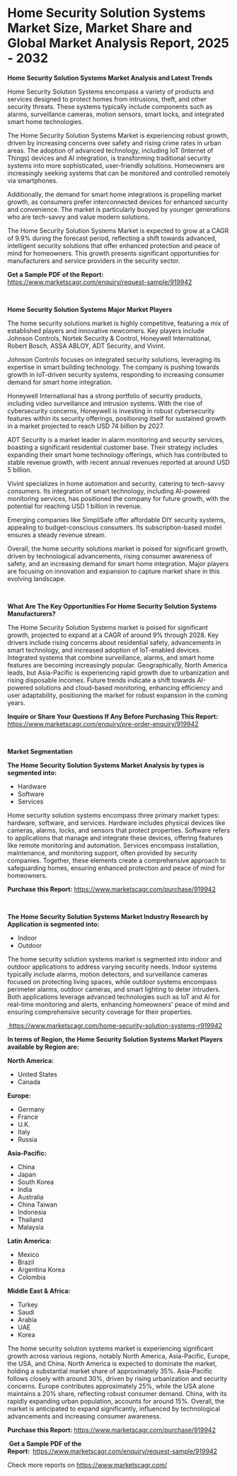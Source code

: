 <p><h1>Home Security Solution Systems Market Size, Market Share and Global Market Analysis Report, 2025 - 2032</h1></p><p><strong>Home Security Solution Systems Market Analysis and Latest Trends</strong></p>
<p><p>Home Security Solution Systems encompass a variety of products and services designed to protect homes from intrusions, theft, and other security threats. These systems typically include components such as alarms, surveillance cameras, motion sensors, smart locks, and integrated smart home technologies. </p><p>The Home Security Solution Systems Market is experiencing robust growth, driven by increasing concerns over safety and rising crime rates in urban areas. The adoption of advanced technology, including IoT (Internet of Things) devices and AI integration, is transforming traditional security systems into more sophisticated, user-friendly solutions. Homeowners are increasingly seeking systems that can be monitored and controlled remotely via smartphones.</p><p>Additionally, the demand for smart home integrations is propelling market growth, as consumers prefer interconnected devices for enhanced security and convenience. The market is particularly buoyed by younger generations who are tech-savvy and value modern solutions. </p><p>The Home Security Solution Systems Market is expected to grow at a CAGR of 9.9% during the forecast period, reflecting a shift towards advanced, intelligent security solutions that offer enhanced protection and peace of mind for homeowners. This growth presents significant opportunities for manufacturers and service providers in the security sector.</p></p>
<p><strong>Get a Sample PDF of the Report:&nbsp;</strong> <a href="https://www.marketscagr.com/enquiry/request-sample/919942?utm_campaign=2822&utm_medium=2&utm_source=Github&utm_content=ia&utm_term=07032025&utm_id=home-security-solution-systems">https://www.marketscagr.com/enquiry/request-sample/919942</a></p>
<p>&nbsp;</p>
<p><strong>Home Security Solution Systems Major Market Players</strong></p>
<p><p>The home security solutions market is highly competitive, featuring a mix of established players and innovative newcomers. Key players include Johnson Controls, Nortek Security & Control, Honeywell International, Robert Bosch, ASSA ABLOY, ADT Security, and Vivint. </p><p>Johnson Controls focuses on integrated security solutions, leveraging its expertise in smart building technology. The company is pushing towards growth in IoT-driven security systems, responding to increasing consumer demand for smart home integration.</p><p>Honeywell International has a strong portfolio of security products, including video surveillance and intrusion systems. With the rise of cybersecurity concerns, Honeywell is investing in robust cybersecurity features within its security offerings, positioning itself for sustained growth in a market projected to reach USD 74 billion by 2027.</p><p>ADT Security is a market leader in alarm monitoring and security services, boasting a significant residential customer base. Their strategy includes expanding their smart home technology offerings, which has contributed to stable revenue growth, with recent annual revenues reported at around USD 5 billion.</p><p>Vivint specializes in home automation and security, catering to tech-savvy consumers. Its integration of smart technology, including AI-powered monitoring services, has positioned the company for future growth, with the potential for reaching USD 1 billion in revenue.</p><p>Emerging companies like SimpliSafe offer affordable DIY security systems, appealing to budget-conscious consumers. Its subscription-based model ensures a steady revenue stream.</p><p>Overall, the home security solutions market is poised for significant growth, driven by technological advancements, rising consumer awareness of safety, and an increasing demand for smart home integration. Major players are focusing on innovation and expansion to capture market share in this evolving landscape.</p></p>
<p>&nbsp;</p>
<p><strong>What Are The Key Opportunities For Home Security Solution Systems Manufacturers?</strong></p>
<p><p>The Home Security Solution Systems market is poised for significant growth, projected to expand at a CAGR of around 9% through 2028. Key drivers include rising concerns about residential safety, advancements in smart technology, and increased adoption of IoT-enabled devices. Integrated systems that combine surveillance, alarms, and smart home features are becoming increasingly popular. Geographically, North America leads, but Asia-Pacific is experiencing rapid growth due to urbanization and rising disposable incomes. Future trends indicate a shift towards AI-powered solutions and cloud-based monitoring, enhancing efficiency and user adaptability, positioning the market for robust expansion in the coming years.</p></p>
<p><strong>Inquire or Share Your Questions If Any Before Purchasing This Report:</strong> <a href="https://www.marketscagr.com/enquiry/pre-order-enquiry/919942?utm_campaign=2822&utm_medium=2&utm_source=Github&utm_content=ia&utm_term=07032025&utm_id=home-security-solution-systems">https://www.marketscagr.com/enquiry/pre-order-enquiry/919942</a></p>
<p>&nbsp;</p>
<p><strong>Market Segmentation</strong></p>
<p><strong>The Home Security Solution Systems Market Analysis by types is segmented into:</strong></p>
<p><ul><li>Hardware</li><li>Software</li><li>Services</li></ul></p>
<p><p>Home security solution systems encompass three primary market types: hardware, software, and services. Hardware includes physical devices like cameras, alarms, locks, and sensors that protect properties. Software refers to applications that manage and integrate these devices, offering features like remote monitoring and automation. Services encompass installation, maintenance, and monitoring support, often provided by security companies. Together, these elements create a comprehensive approach to safeguarding homes, ensuring enhanced protection and peace of mind for homeowners.</p></p>
<p><strong>Purchase this Report:&nbsp;</strong><a href="https://www.marketscagr.com/purchase/919942?utm_campaign=2822&utm_medium=2&utm_source=Github&utm_content=ia&utm_term=07032025&utm_id=home-security-solution-systems">https://www.marketscagr.com/purchase/919942</a></p>
<p>&nbsp;</p>
<p><strong>The Home Security Solution Systems Market Industry Research by Application is segmented into:</strong></p>
<p><ul><li>Indoor</li><li>Outdoor</li></ul></p>
<p><p>The home security solution systems market is segmented into indoor and outdoor applications to address varying security needs. Indoor systems typically include alarms, motion detectors, and surveillance cameras focused on protecting living spaces, while outdoor systems encompass perimeter alarms, outdoor cameras, and smart lighting to deter intruders. Both applications leverage advanced technologies such as IoT and AI for real-time monitoring and alerts, enhancing homeowners' peace of mind and ensuring comprehensive security coverage for their properties.</p></p>
<p><a href="https://www.marketscagr.com/home-security-solution-systems-r919942?utm_campaign=2822&utm_medium=2&utm_source=Github&utm_content=ia&utm_term=07032025&utm_id=home-security-solution-systems">&nbsp;https://www.marketscagr.com/home-security-solution-systems-r919942</a></p>
<p><strong>In terms of Region, the Home Security Solution Systems Market Players available by Region are:</strong></p>
<p>
    <p> <strong> North America: </strong>
        <ul>
            <li>United States</li>
            <li>Canada</li>
        </ul>
        </p> 
    <p> <strong> Europe: </strong>
        <ul>
            <li>Germany</li>
            <li>France</li>
            <li>U.K.</li>
            <li>Italy</li>
            <li>Russia</li>
        </ul>
        </p> 
    <p> <strong> Asia-Pacific: </strong>
        <ul>
            <li>China</li>
            <li>Japan</li>
            <li>South Korea</li>
            <li>India</li>
            <li>Australia</li>
            <li>China Taiwan</li>
            <li>Indonesia</li>
            <li>Thailand</li>
            <li>Malaysia</li>
        </ul>
        </p> 
    <p> <strong> Latin America: </strong>
        <ul>
            <li>Mexico</li>
            <li>Brazil</li>
            <li>Argentina Korea</li>
            <li>Colombia</li>
        </ul>
        </p> 
    <p> <strong> Middle East & Africa: </strong>
        <ul>
            <li>Turkey</li>
            <li>Saudi</li>
            <li>Arabia</li>
            <li>UAE</li>
            <li>Korea</li>
        </ul>
    </p>
    </p>
<p><p>The home security solution systems market is experiencing significant growth across various regions, notably North America, Asia-Pacific, Europe, the USA, and China. North America is expected to dominate the market, holding a substantial market share of approximately 35%. Asia-Pacific follows closely with around 30%, driven by rising urbanization and security concerns. Europe contributes approximately 25%, while the USA alone maintains a 20% share, reflecting robust consumer demand. China, with its rapidly expanding urban population, accounts for around 15%. Overall, the market is anticipated to expand significantly, influenced by technological advancements and increasing consumer awareness.</p></p>
<p><strong>Purchase this Report: </strong><a href="https://www.marketscagr.com/purchase/919942?utm_campaign=2822&utm_medium=2&utm_source=Github&utm_content=ia&utm_term=07032025&utm_id=home-security-solution-systems">https://www.marketscagr.com/purchase/919942</a></p>
<p>&nbsp;<strong>Get a Sample PDF of the Report:&nbsp;&nbsp;</strong><a href="https://www.marketscagr.com/enquiry/request-sample/919942?utm_campaign=2822&utm_medium=2&utm_source=Github&utm_content=ia&utm_term=07032025&utm_id=home-security-solution-systems">https://www.marketscagr.com/enquiry/request-sample/919942</a></p>
<p><strong></strong></p>
<p>Check more reports on <a href="https://www.marketscagr.com/?utm_campaign=2822&utm_medium=2&utm_source=Github&utm_content=ia&utm_term=07032025&utm_id=home-security-solution-systems">https://www.marketscagr.com/</a></p>